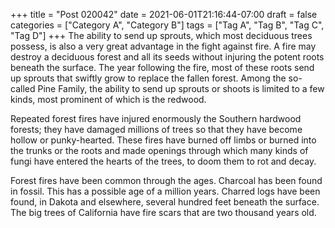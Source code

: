 +++
title = "Post 020042"
date = 2021-06-01T21:16:44-07:00
draft = false
categories = ["Category A", "Category B"]
tags = ["Tag A", "Tag B", "Tag C", "Tag D"]
+++
The ability to send up sprouts, which most deciduous trees possess, is also a very great advantage in the fight against fire. A fire may destroy a deciduous forest and all its seeds without injuring the potent roots beneath the surface. The year following the fire, most of these roots send up sprouts that swiftly grow to replace the fallen forest. Among the so-called Pine Family, the ability to send up sprouts or shoots is limited to a few kinds, most prominent of which is the redwood.

Repeated forest fires have injured enormously the Southern hardwood forests; they have damaged millions of trees so that they have become hollow or punky-hearted. These fires have burned off limbs or burned into the trunks or the roots and made openings through which many kinds of fungi have entered the hearts of the trees, to doom them to rot and decay.

Forest fires have been common through the ages. Charcoal has been found in fossil. This has a possible age of a million years. Charred logs have been found, in Dakota and elsewhere, several hundred feet beneath the surface. The big trees of California have fire scars that are two thousand years old.
